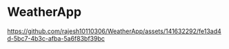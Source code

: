 # WeatherApp

https://github.com/rajesh10110306/WeatherApp/assets/141632292/fe13ad4d-5bc7-4b3c-afba-5a6f83bf39bc

